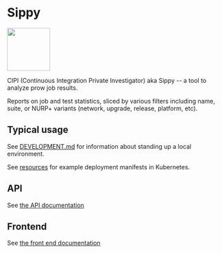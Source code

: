 # Sippy

<img src=https://raw.github.com/openshift/sippy/main/sippy.svg height=100 width=100>

CIPI (Continuous Integration Private Investigator) aka Sippy -- a tool
to analyze prow job results.

Reports on job and test statistics, sliced by various filters including
name, suite, or NURP+ variants (network, upgrade, release, platform, etc).

## Typical usage

See [DEVELOPMENT.md](DEVELOPMENT.md) for information about standing up a
local environment.

See [resources](resources/) for example deployment manifests in
Kubernetes.

## API

See [the API documentation](pkg/api/README.md)

## Frontend

See [the front end documentation](sippy-ng/README.md)
